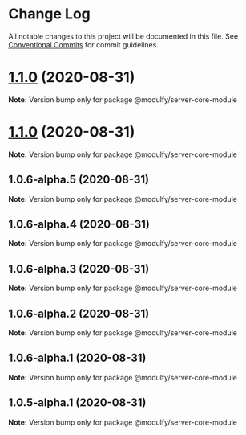 # Change Log

All notable changes to this project will be documented in this file.
See [Conventional Commits](https://conventionalcommits.org) for commit guidelines.

# [1.1.0](https://github.com/jmrapp1/Modulfy/compare/@modulfy/server-core-module@1.1.0...@modulfy/server-core-module@1.1.0) (2020-08-31)

**Note:** Version bump only for package @modulfy/server-core-module





# [1.1.0](https://github.com/jmrapp1/Modulfy/compare/@modulfy/server-core-module@1.0.6-alpha.5...@modulfy/server-core-module@1.1.0) (2020-08-31)

**Note:** Version bump only for package @modulfy/server-core-module





## 1.0.6-alpha.5 (2020-08-31)

**Note:** Version bump only for package @modulfy/server-core-module





## 1.0.6-alpha.4 (2020-08-31)

**Note:** Version bump only for package @modulfy/server-core-module





## 1.0.6-alpha.3 (2020-08-31)

**Note:** Version bump only for package @modulfy/server-core-module





## 1.0.6-alpha.2 (2020-08-31)

**Note:** Version bump only for package @modulfy/server-core-module





## 1.0.6-alpha.1 (2020-08-31)

**Note:** Version bump only for package @modulfy/server-core-module





## 1.0.5-alpha.1 (2020-08-31)

**Note:** Version bump only for package @modulfy/server-core-module
